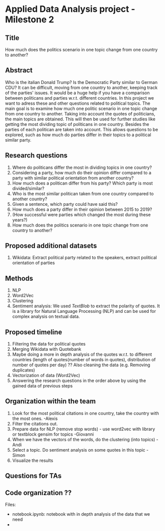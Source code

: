 # Applied Data Analysis project - Milestone 2

## Title
How much does the politics scenario in one topic change from one country to another?

## Abstract
Who is the italian Donald Trump? Is the Democratic Party similar to German CDU?
It can be difficult, moving from one country to another, keeping track of the parties' issues. It would be a huge help if you have a comparison between politicans and parties w.r.t. different countries. 
In this project we want to adress these and other questions related to political topics. 
The main goal is to examine how much one politic scenario in one topic change from one country to another. 
Taking into account the quotes of politicians, the main topics are obtained. This will then be used for further
studies like getting the most dividing topic of politicans in one country. Besides the parties of each politican
are taken into account. This allows questions to be explored, such as how much do parties differ in their topics
to a political similar party.

## Research questions 
1. Where do politicans differ the most in dividing topics in one country?
2. Considering a party, how much do their opinion differ compared to a party with similar political 
   orientation from another country?
2. How much does a politican differ from his party? Which party is most divided/similar?
3. Who is the most similar politican taken from one country compared to another country?
4. Given a sentence, which party could have said this?
5. How much does a party differ in their opinion between 2015 to 2019?
6. (How successful were parties which changed the most during these years?) 
7. How much does the politics scenario in one topic change from one country to another?

## Proposed additional datasets
1. Wikidata: Extract political party related to the speakers, extract political orientation of parties


## Methods 
1. NLP
2. Word2Vec
3. Clustering
4. Sentiment analysis: We used *TextBlob* to extract the polarity of quotes. It is a library for Natural Language Processing (NLP) and can be used for complex analysis on textual data.


## Proposed timeline
1. Filtering the data for political quotes
2. Merging Wikidata with Quotebank
3. Maybe doing a more in depth analysis of the quotes w.r.t. to different countries (length of quotes(number of words in quotes), distribution of number of quotes per day) ??
Also cleaning the data (e.g. Removing duplicates)
4. Vectorization of data (Word2Vec)
5. Answering the research questions in the order above by using the gained data of previous steps

## Organization within the team
1. Look for the most political citations in one country, take the country with the most ones. -Alexis
1. Filter the citations out.
2. Prepare data for NLP (remove stop words) - use word2vec with library or textblock gensim for topics -Giovanni
3. When we have the vectors of the words, do the clustering (into topics)   - Andi
4. Select a topic. Do sentiment analysis on some quotes in this topic	-Simon
5. Visualize the results

## Questions for TAs

## Code organization ?? 
Files:
* notebook.ipynb: notebook with in depth analysis of the data that we need
* 
